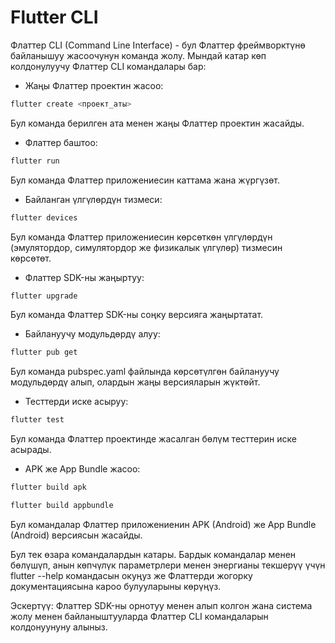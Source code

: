 # Flutter CLI

Флаттер CLI (Command Line Interface) - бул Флаттер фреймворктүнө байланышуу жасоочунун команда жолу. Мындай катар көп колдонулуучу Флаттер CLI командалары бар:

* Жаңы Флаттер проектин жасоо:
``` bash
flutter create <проект_аты>
```
Бул команда берилген ата менен жаңы Флаттер проектин жасайды.
* Флаттер баштоо:
``` bash
flutter run
```
Бул команда Флаттер приложениесин каттама жана жүргүзөт.
* Байланган үлгүлөрдүн тизмеси:
``` bash 
flutter devices
```
Бул команда Флаттер приложениесин көрсөткөн үлгүлөрдүн (эмулятордор, симулятордор же физикалык үлгүлөр) тизмесин көрсөтөт.
* Флаттер SDK-ны жаңыртуу:
``` bash 
flutter upgrade
```
Бул команда Флаттер SDK-ны соңку версияга жаңыртатат.
* Байлануучу модульдөрдү алуу:
``` bash 
flutter pub get
```
Бул команда pubspec.yaml файлында көрсөтүлгөн байлануучу модульдөрдү алып, олардын жаңы версияларын жүктөйт.
* Тесттерди иске асыруу:
``` bash 
flutter test
```
Бул команда Флаттер проектинде жасалган бөлүм тесттерин иске асырады.
* APK же App Bundle жасоо:
``` bash
flutter build apk
```
``` bash 
flutter build appbundle
```
Бул командалар Флаттер приложениенин APK (Android) же App Bundle (Android) версиясын жасайды.

Бул тек өзара командалардын катары. Бардык командалар менен бөлүшүп, анын көпчүлүк параметрлери менен энергианы текшерүү үчүн flutter --help командасын окуңуз же Флаттерди жогорку документациясына кароо булууларыны көрүңүз.

Эскертүү: Флаттер SDK-ны орнотуу менен алып колгон жана система жолу менен байланыштууларда Флаттер CLI командаларын колдонуунуну алыныз.














